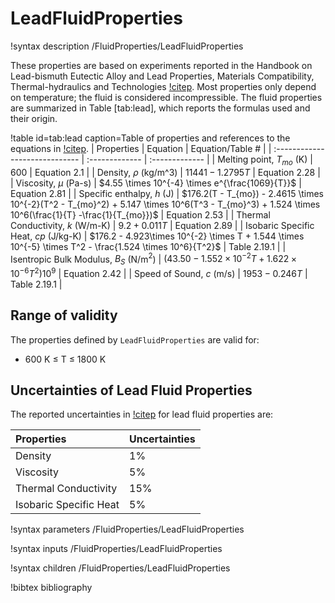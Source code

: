 # LeadFluidProperties

!syntax description /FluidProperties/LeadFluidProperties

These properties are based on experiments reported in the Handbook on Lead-bismuth Eutectic Alloy and Lead
Properties, Materials Compatibility, Thermal-hydraulics and Technologies [!citep](Fazio).
Most properties only depend on temperature; the fluid is considered incompressible.
The fluid properties are summarized in Table [tab:lead], which reports the formulas used and their origin. 

!table id=tab:lead caption=Table of properties and references to the equations in [!citep](Fazio).
| Properties                     | Equation       | Equation/Table # |
| :----------------------------- | :------------- | :------------- |
| Melting point, $T_{mo}$ (K)    | 600            | Equation 2.1  |
| Density, $\rho$ (kg/m^3)       | $11441 - 1.2795T$ | Equation 2.28  |
| Viscosity, $\mu$ (Pa-s)        | $4.55 \times 10^{-4} \times e^{\frac{1069}{T}}$ | Equation 2.81  |
| Specific enthalpy, $h$ (J)     | $176.2(T - T_{mo}) - 2.4615 \times 10^{-2}(T^2 - T_{mo}^2) + 5.147 \times 10^6(T^3 - T_{mo}^3) + 1.524 \times 10^6(\frac{1}{T} -\frac{1}{T_{mo}})$ | Equation 2.53  |
| Thermal Conductivity, $k$ (W/m-K)        | $9.2 + 0.011T$ | Equation 2.89  |
| Isobaric Specific Heat, $cp$ (J/kg-K)    | $176.2 - 4.923\times 10^{-2} \times T + 1.544 \times 10^{-5} \times T^2 - \frac{1.524 \times 10^6}{T^2}$ |  Table 2.19.1  |
| Isentropic Bulk Modulus, $B_S$ (N/m$^2$) | $(43.50 - 1.552 \times 10^{-2}T + 1.622 \times 10^{-6}T^2)10^9$ | Equation 2.42  |
| Speed of Sound, $c$ (m/s)                | $1953 - 0.246 T$ | Table 2.19.1 |

## Range of validity

The properties defined by `LeadFluidProperties` are valid for:

 - 600 K $\le$ T $\le$ 1800 K

## Uncertainties of Lead Fluid Properties

The reported uncertainties in [!citep](Fazio) for lead fluid properties are:

| Properties | Uncertainties |
| :------------- | :------------- |
| Density | 1% |
| Viscosity | 5% |
| Thermal Conductivity | 15% |
| Isobaric Specific Heat | 5% |

!syntax parameters /FluidProperties/LeadFluidProperties

!syntax inputs /FluidProperties/LeadFluidProperties

!syntax children /FluidProperties/LeadFluidProperties

!bibtex bibliography

